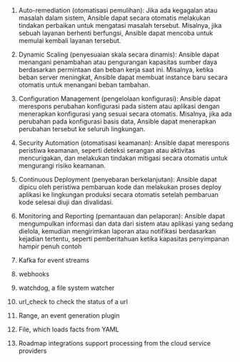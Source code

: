 

1. Auto-remediation (otomatisasi pemulihan): Jika ada kegagalan atau masalah dalam sistem, Ansible dapat secara otomatis melakukan tindakan perbaikan untuk mengatasi masalah tersebut. Misalnya, jika sebuah layanan berhenti berfungsi, Ansible dapat mencoba untuk memulai kembali layanan tersebut.
2. Dynamic Scaling (penyesuaian skala secara dinamis): Ansible dapat menangani penambahan atau pengurangan kapasitas sumber daya berdasarkan permintaan dan beban kerja saat ini. Misalnya, ketika beban server meningkat, Ansible dapat membuat instance baru secara otomatis untuk menangani beban tambahan.
3. Configuration Management (pengelolaan konfigurasi): Ansible dapat merespons perubahan konfigurasi pada sistem atau aplikasi dengan menerapkan konfigurasi yang sesuai secara otomatis. Misalnya, jika ada perubahan pada konfigurasi basis data, Ansible dapat menerapkan perubahan tersebut ke seluruh lingkungan.
4. Security Automation (otomatisasi keamanan): Ansible dapat merespons peristiwa keamanan, seperti deteksi serangan atau aktivitas mencurigakan, dan melakukan tindakan mitigasi secara otomatis untuk mengurangi risiko keamanan.
5. Continuous Deployment (penyebaran berkelanjutan): Ansible dapat dipicu oleh peristiwa pembaruan kode dan melakukan proses deploy aplikasi ke lingkungan produksi secara otomatis setelah pembaruan kode selesai diuji dan divalidasi.
6. Monitoring and Reporting (pemantauan dan pelaporan): Ansible dapat mengumpulkan informasi dan data dari sistem atau aplikasi yang sedang dielola, kemudian mengirimkan laporan atau notifikasi berdasarkan kejadian tertentu, seperti pemberitahuan ketika kapasitas penyimpanan hampir penuh
contoh

1. Kafka for event streams
2. webhooks
3. watchdog, a file system watcher
4. url_check to check the status of a url
5. Range, an event generation plugin
6. File, which loads facts from YAML
7. Roadmap integrations support processing from the cloud service providers
